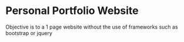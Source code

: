 # Personal Portfolio Website
Objective is to a 1 page website without the use of frameworks such as bootstrap or jquery